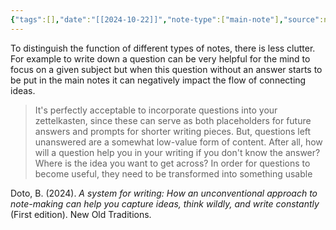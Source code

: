 ```yaml
---
{"tags":[],"date":"[[2024-10-22]]","note-type":["main-note"],"source":null,"dg-publish":true,"parent":[],"child":null,"permalink":"/bins/zettelkasten/main-notes/the-importance-of-distinguishing-different-type-of-notes-and-the-why/","dgPassFrontmatter":true,"noteIcon":"","created":"2025-01-24T11:21:27.828+01:00","updated":"2025-07-10T21:08:30.469+02:00"}
---
```



To distinguish the function of different types of notes, there is less clutter. For example to write down a question can be very helpful for the mind to focus on a given subject but when this question without an answer starts to be put in the main notes it can negatively impact the flow of connecting ideas. 

> It's perfectly acceptable to incorporate questions into your zettelkasten, since these can serve as both placeholders for future answers and prompts for shorter writing pieces. But, questions left unanswered are a somewhat low-value form of content. After all, how will a question help you in your writing if you don't know the answer? Where is the idea you want to get across? In order for questions to become useful, they need to be transformed into something usable

Doto, B. (2024). _A system for writing: How an unconventional approach to note-making can help you capture ideas, think wildly, and write constantly_ (First edition). New Old Traditions.